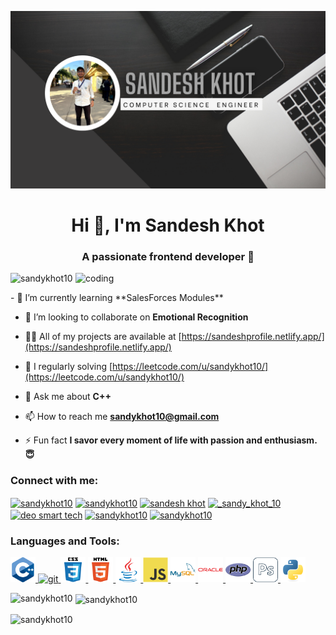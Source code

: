 ![logo](https://github.com/sandykhot10/sandykhot10/blob/main/m.png)
<h1 align="center">Hi 👋, I'm Sandesh Khot</h1>
<h3 align="center">A passionate frontend developer 🙂</h3>
<img align="right"  alt="coding" width="400" src="https://media4.giphy.com/media/f3iwJFOVOwuy7K6FFw/200w.webp?cid=ecf05e470h7ivtgs5hkyo14kv72c6wo3m73zh8jpbjh4nxx9&ep=v1_gifs_related&rid=200w.webp&ct=g">

<p align="left"> <img src="https://komarev.com/ghpvc/?username=sandykhot10&label=Profile%20views&color=0e75b6&style=flat" alt="sandykhot10" /> </p>
- 🌱 I’m currently learning **SalesForces Modules**

- 👯 I’m looking to collaborate on **Emotional Recognition**

- 👨‍💻 All of my projects are available at [https://sandeshprofile.netlify.app/](https://sandeshprofile.netlify.app/)

- 📝 I regularly solving [https://leetcode.com/u/sandykhot10/](https://leetcode.com/u/sandykhot10/)

- 💬 Ask me about **C++**

- 📫 How to reach me **sandykhot10@gmail.com**

- ⚡ Fun fact **I savor every moment of life with passion and enthusiasm.😇**

<h3 align="left">Connect with me:</h3>
<p align="left">

<a href="https://linkedin.com/in/sandykhot10" target="blank"><img align="center" src="https://raw.githubusercontent.com/rahuldkjain/github-profile-readme-generator/master/src/images/icons/Social/linked-in-alt.svg" alt="sandykhot10" height="30" width="40" /></a>
<a href="https://kaggle.com/sandeshkhot" target="blank"><img align="center" src="https://raw.githubusercontent.com/rahuldkjain/github-profile-readme-generator/master/src/images/icons/Social/kaggle.svg" alt="sandykhot10" height="30" width="40" /></a>
<a href="https://fb.com/sandesh khot" target="blank"><img align="center" src="https://raw.githubusercontent.com/rahuldkjain/github-profile-readme-generator/master/src/images/icons/Social/facebook.svg" alt="sandesh khot" height="30" width="40" /></a>
<a href="https://instagram.com/_sandy_khot_10" target="blank"><img align="center" src="https://raw.githubusercontent.com/rahuldkjain/github-profile-readme-generator/master/src/images/icons/Social/instagram.svg" alt="_sandy_khot_10" height="30" width="40" /></a>
<a href="https://www.youtube.com/@deosmarttech3866" target="blank"><img align="center" src="https://raw.githubusercontent.com/rahuldkjain/github-profile-readme-generator/master/src/images/icons/Social/youtube.svg" alt="deo smart tech" height="30" width="40" /></a>
<a href="https://www.leetcode.com/sandykhot10" target="blank"><img align="center" src="https://raw.githubusercontent.com/rahuldkjain/github-profile-readme-generator/master/src/images/icons/Social/leet-code.svg" alt="sandykhot10" height="30" width="40" /></a>
<a href="https://auth.geeksforgeeks.org/user/sandykmiw4" target="blank"><img align="center" src="https://raw.githubusercontent.com/rahuldkjain/github-profile-readme-generator/master/src/images/icons/Social/geeks-for-geeks.svg" alt="sandykhot10" height="30" width="40" /></a>
</p>

<h3 align="left">Languages and Tools:</h3>
<p align="left"> <a href="https://www.w3schools.com/cpp/" target="_blank" rel="noreferrer"> <img src="https://raw.githubusercontent.com/devicons/devicon/master/icons/cplusplus/cplusplus-original.svg" alt="cplusplus" width="40" height="40"/> </a>
<a href="https://git-scm.com/" target="_blank" rel="noreferrer"> <img src="https://www.vectorlogo.zone/logos/git-scm/git-scm-icon.svg" alt="git" width="40" height="40"/> </a>
<a href="https://www.w3schools.com/css/" target="_blank" rel="noreferrer"> <img src="https://raw.githubusercontent.com/devicons/devicon/master/icons/css3/css3-original-wordmark.svg" alt="css3" width="40" height="40"/> </a> <a href="https://www.w3.org/html/" target="_blank" rel="noreferrer"> <img src="https://raw.githubusercontent.com/devicons/devicon/master/icons/html5/html5-original-wordmark.svg" alt="html5" width="40" height="40"/> </a> 
<a href="https://www.java.com" target="_blank" rel="noreferrer"> <img src="https://raw.githubusercontent.com/devicons/devicon/master/icons/java/java-original.svg" alt="java" width="40" height="40"/> </a>
<a href="https://developer.mozilla.org/en-US/docs/Web/JavaScript" target="_blank" rel="noreferrer"> <img src="https://raw.githubusercontent.com/devicons/devicon/master/icons/javascript/javascript-original.svg" alt="javascript" width="40" height="40"/> </a>
<a href="https://www.mysql.com/" target="_blank" rel="noreferrer"> <img src="https://raw.githubusercontent.com/devicons/devicon/master/icons/mysql/mysql-original-wordmark.svg" alt="mysql" width="40" height="40"/> </a> 
<a href="https://www.oracle.com/" target="_blank" rel="noreferrer"> <img src="https://raw.githubusercontent.com/devicons/devicon/master/icons/oracle/oracle-original.svg" alt="oracle" width="40" height="40"/> </a>
<a href="https://www.php.net" target="_blank" rel="noreferrer"> <img src="https://raw.githubusercontent.com/devicons/devicon/master/icons/php/php-original.svg" alt="php" width="40" height="40"/> </a> 
<a href="https://www.photoshop.com/en" target="_blank" rel="noreferrer"> <img src="https://raw.githubusercontent.com/devicons/devicon/master/icons/photoshop/photoshop-line.svg" alt="photoshop" width="40" height="40"/> </a> <a href="https://www.python.org" target="_blank" rel="noreferrer"> <img src="https://raw.githubusercontent.com/devicons/devicon/master/icons/python/python-original.svg" alt="python" width="40" height="40"/> </a> </p>

<p><img align="left" src="https://github-readme-stats.vercel.app/api/top-langs?username=sandykhot10&show_icons=true&locale=en&layout=compact" alt="sandykhot10" /></p>

<p>&nbsp;<img align="center" src="https://github-readme-stats.vercel.app/api?username=sandykhot10&show_icons=true&locale=en" alt="sandykhot10" /></p>

<p><img align="center" src="https://github-readme-streak-stats.herokuapp.com/?user=sandykhot10&" alt="sandykhot10" /></p>
